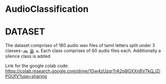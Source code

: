 # AudioClassification

# DATASET

The dataset comprises of 180 audio wav files of tamil letters split under 3 classes-அ, இ, உ 
Each class comprises of 60 audio files each.
Additionally a silence class is added

Link for the google colab code:
https://colab.research.google.com/drive/1Gw4zUzqrTrA2pBGXXnBV7kQ_lZiPGUfV?usp=sharing
